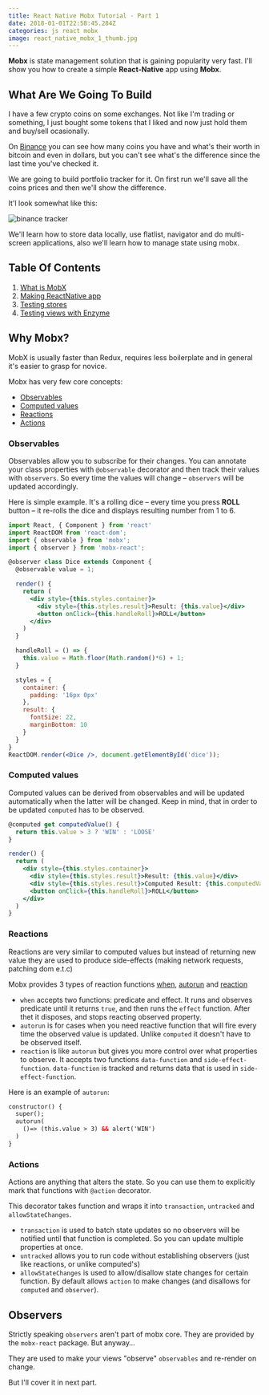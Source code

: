 ```yaml
---
title: React Native Mobx Tutorial - Part 1
date: 2018-01-01T22:58:45.284Z
categories: js react mobx
image: react_native_mobx_1_thumb.jpg
---
```


__Mobx__ is state management solution that is gaining popularity very fast. I'll show you
how to create a simple __React-Native__ app using __Mobx__.

## What Are We Going To Build

I have a few crypto coins on some exchanges. Not like I'm trading or something, I just bought some tokens that I liked and now just hold them and buy/sell ocasionally.

On [Binance](https://www.binance.com/?ref=12930619) you can see how many coins you have and what's their worth in bitcoin and even in dollars, but you can't see what's the difference since the last time you've checked it.

We are going to build portfolio tracker for it. On first run we'll save all the coins prices and then we'll show the difference.

It'l look somewhat like this:

![binance tracker](/binance_tracker.png)

We'll learn how to store data locally, use flatlist, navigator and do multi-screen applications, also we'll learn how to manage state using mobx.

## Table Of Contents

1. [What is MobX](#)
2. [Making ReactNative app](/posts/react-native-mobx-tutorial-part-2)
2. [Testing stores](#)
2. [Testing views with Enzyme](#)

## Why Mobx?

MobX is usually faster than Redux, requires less boilerplate and in general it's easier to grasp for novice.

Mobx has very few core concepts:

* [Observables](#observables)
* [Computed values](#computed_values)
* [Reactions](#reactions)
* [Actions](#actions)

<a name='observables'></a>
### Observables

Observables allow you to subscribe for their changes. You can annotate your class properties with `@observable` decorator and then track their values with `observers`. So every time the values will change – `observers` will be updated accordingly.

Here is simple example. It's a rolling dice – every time you press __ROLL__ button – it re-rolls the dice and displays resulting number from 1 to 6.

```jsx
import React, { Component } from 'react'
import ReactDOM from 'react-dom';
import { observable } from 'mobx';
import { observer } from 'mobx-react';

@observer class Dice extends Component {
  @observable value = 1;

  render() {
    return (
      <div style={this.styles.container}>
        <div style={this.styles.result}>Result: {this.value}</div>
        <button onClick={this.handleRoll}>ROLL</button>
      </div>
    )
  }

  handleRoll = () => {
    this.value = Math.floor(Math.random()*6) + 1;
  }

  styles = {
    container: {
      padding: '16px 0px'
    },
    result: {
      fontSize: 22,
      marginBottom: 10
    }
  }
}
ReactDOM.render(<Dice />, document.getElementById('dice'));
```

<p>
  <div id="dice"></div>
  <script type="text/javascript" src="https://maksimivanov.com/javascripts/dice.js" charset="utf-8"></script>
</p>

<a name='computed_values'></a>
### Computed values

Computed values can be derived from observables and will be updated automatically when the latter will be changed. Keep in mind, that in order to be updated `computed` has to be observed.

```jsx
@computed get computedValue() {
  return this.value > 3 ? 'WIN' : 'LOOSE'
}

render() {
  return (
    <div style={this.styles.container}>
      <div style={this.styles.result}>Result: {this.value}</div>
      <div style={this.styles.result}>Computed Result: {this.computedValue}</div>
      <button onClick={this.handleRoll}>ROLL</button>
    </div>
  )
}
```

<p>
  <div id="computed_dice"></div>
  <script type="text/javascript" src="https://maksimivanov.com/javascripts/computed_dice.js" charset="utf-8"></script>
</p>

<a name='reactions'></a>
### Reactions

Reactions are very similar to computed values but instead of returning new value they are used to produce side-effects (making network requests, patching dom e.t.c)

Mobx provides 3 types of reaction functions [when](https://mobx.js.org/refguide/when.html), [autorun](https://mobx.js.org/refguide/autorun.html) and [reaction](https://mobx.js.org/refguide/reaction.html)

* `when` accepts two functions: predicate and effect. It runs and observes predicate until it returns `true`, and then runs the `effect` function. After thet it disposes, and stops reacting observed property.
* `autorun` is for cases when you need reactive function that will fire every time the observed value is updated. Unlike `computed` it doesn't have to be observed itself.
* `reaction` is like `autorun` but gives you more control over what properties to observe. It accepts two functions `data-function` and `side-effect-function`. `data-function` is tracked and returns data that is used in `side-effect-function`.

Here is an example of `autorun`:

```html
constructor() {
  super();
  autorun(
    ()=> (this.value > 3) && alert('WIN')
  )
}
```

<p>
  <div id="reaction_dice"></div>
  <script type="text/javascript" src="https://maksimivanov.com/javascripts/reaction_dice.js" charset="utf-8"></script>
</p>

<a name='actions'></a>
### Actions

Actions are anything that alters the state. So you can use them to explicitly mark that functions with `@action` decorator.

This decorator takes function and wraps it into `transaction`, `untracked` and `allowStateChanges`.

* `transaction` is used to batch state updates so no observers will be notified until that function is completed. So you can update multiple properties at once.
* `untracked` allows you to run code without establishing observers (just like reactions, or unlike computed's)
* `allowStateChanges` is used to allow/disallow state changes for certain function. By default allows `action` to make changes (and disallows for `computed` and `observer`).

## Observers

Strictly speaking `observers` aren't part of mobx core. They are provided by the `mobx-react` package. But anyway…

They are used to make your views "observe" `observables` and re-render on change.

But I'll cover it in next part.

<sign-up-form></sign-up-form>
